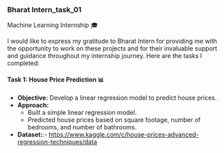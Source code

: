 
### Bharat Intern_task_01
Machine Learning Internship 🎓

I would like to express my gratitude to Bharat Intern for providing me with the opportunity to work on these projects and for their invaluable support and guidance throughout my internship journey. Here are the tasks I completed:


#### Task 1: House Price Prediction 📊

- **Objective:** Develop a linear regression model to predict house prices.
- **Approach:** 
  - Built a simple linear regression model.
  - Predicted house prices based on square footage, number of bedrooms, and number of bathrooms.
- **Dataset:**:- https://www.kaggle.com/c/house-prices-advanced-regression-techniques/data



